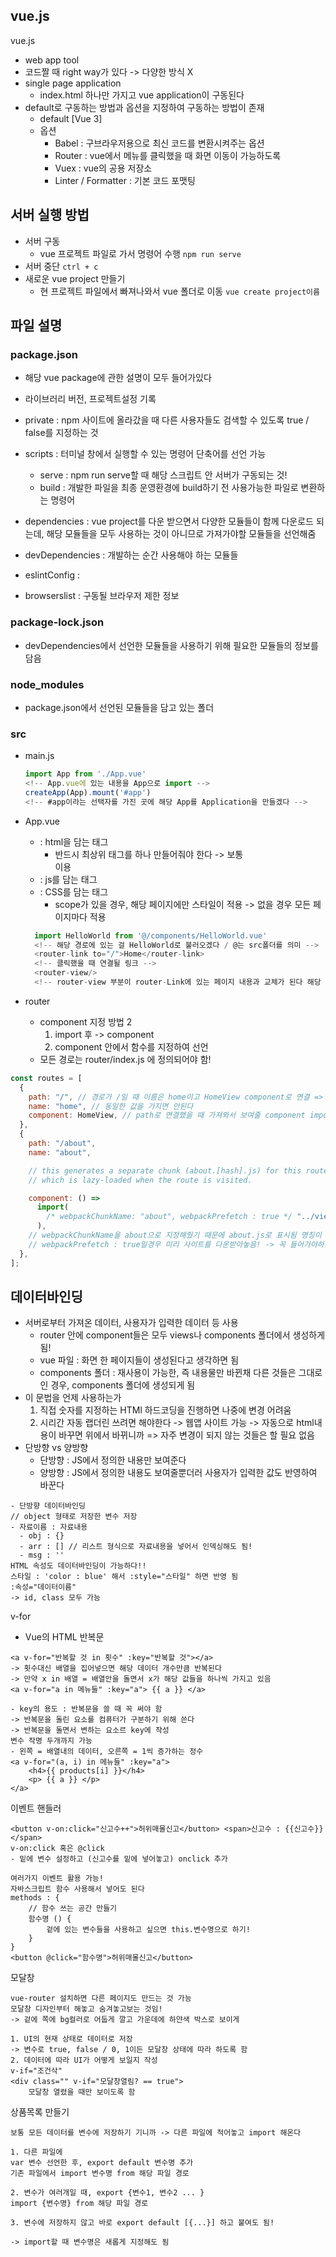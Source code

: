 ## vue.js

vue.js

- web app tool
- 코드짤 때 right way가 있다 -> 다양한 방식 X
- single page application
  - index.html 하나만 가지고 vue application이 구동된다
- default로 구동하는 방법과 옵션을 지정하여 구동하는 방법이 존재
  - default [Vue 3]
  - 옵션
    - Babel : 구브라우저용으로 최신 코드를 변환시켜주는 옵션
    - Router : vue에서 메뉴를 클릭했을 때 화면 이동이 가능하도록
    - Vuex : vue의 공용 저장소
    - Linter / Formatter : 기본 코드 포맷팅

## 서버 실행 방법

- 서버 구동
  - vue 프로젝트 파일로 가서 명령어 수행
    `npm run serve`
- 서버 중단
  `ctrl + c`
- 새로운 vue project 만들기
  - 현 프로젝트 파일에서 빠져나와서 vue 폴더로 이동
    `vue create project이름`

## 파일 설명

### package.json

- 해당 vue package에 관한 설명이 모두 들어가있다
- 라이브러리 버전, 프로젝트설정 기록

- private : npm 사이트에 올라갔을 때 다른 사용자들도 검색할 수 있도록 true / false를 지정하는 것
- scripts : 터미널 창에서 실행할 수 있는 명령어 단축어를 선언 가능
  - serve : npm run serve할 때 해당 스크립트 안 서버가 구동되는 것!
  - build : 개발한 파일을 최종 운영환경에 build하기 전 사용가능한 파일로 변환하는 명령어
- dependencies : vue project를 다운 받으면서 다양한 모듈들이 함께 다운로드 되는데, 해당 모듈들을 모두 사용하는 것이 아니므로 가져가야할 모듈들을 선언해줌
- devDependencies : 개발하는 순간 사용해야 하는 모듈들
- eslintConfig :
- browserslist : 구동될 브라우저 제한 정보

### package-lock.json

- devDependencies에서 선언한 모듈들을 사용하기 위해 필요한 모듈들의 정보를 담음

### node_modules

- package.json에서 선언된 모듈들을 담고 있는 폴더

### src

- main.js

  ```js
  import App from './App.vue'
  <!-- App.vue에 있는 내용을 App으로 import -->
  createApp(App).mount('#app')
  <!-- #app이라는 선택자를 가진 곳에 해당 App를 Application을 만들겠다 -->
  ```

- App.vue

  - <template></template> : html을 담는 태그
    - 반드시 최상위 태그를 하나 만들어줘야 한다 -> 보통 <div></div> 이용
  - <script></script> : js를 담는 태그
  - <style></style> : CSS를 담는 태그
    - scope가 있을 경우, 해당 페이지에만 스타일이 적용 -> 없을 경우 모든 페이지마다 적용

  ```js
    import HelloWorld from '@/components/HelloWorld.vue'
    <!-- 해당 경로에 있는 걸 HelloWorld로 불러오겠다 / @는 src폴더를 의미 -->
    <router-link to="/">Home</router-link>
    <!-- 클릭했을 때 연결될 링크 -->
    <router-view/>
    <!-- router-view 부분이 router-Link에 있는 페이지 내용과 교체가 된다 해당 부분 외에 다른 부분들은 모두 동일하게 된다-->
  ```

- router
  - component 지정 방법 2
    1. import 후 -> component
    2. component 안에서 함수를 지정하여 선언
  - 모든 경로는 router/index.js 에 정의되어야 함!

```js
const routes = [
  {
    path: "/", // 경로가 /일 때 이름은 home이고 HomeView component로 연결 => router-link to와 동일하게 연결해줘야 한다
    name: "home", // 동일한 값을 가지면 안된다
    component: HomeView, // path로 연결했을 때 가져와서 보여줄 component import 해온 주소 -> 해당 경로에 파일 존재
  },
  {
    path: "/about",
    name: "about",

    // this generates a separate chunk (about.[hash].js) for this route
    // which is lazy-loaded when the route is visited.

    component: () =>
      import(
        /* webpackChunkName: "about", webpackPrefetch : true */ "../views/AboutView.vue"
      ),
    // webpackChunkName을 about으로 지정해줬기 때문에 about.js로 표시됨 명칭이 바뀜!
    // webpackPrefetch : true일경우 미리 사이트를 다운받아놓음! -> 꼭 들어가야하는 사이트, 들어갈 확률이 높거나 부하가 걸리는 사이트라면 미리 받아놓아 시가을 단축하는 것이 좋음
  },
];
```

## 데이터바인딩

- 서버로부터 가져온 데이터, 사용자가 입력한 데이터 등 사용
  - router 안에 component들은 모두 views나 components 폴더에서 생성하게 됨!
  - vue 파일 : 화면 한 페이지들이 생성된다고 생각하면 됨
  - components 폴더 : 재사용이 가능한, 즉 내용물만 바뀐채 다른 것들은 그대로인 경우, components 폴더에 생성되게 됨
- 이 문법을 언제 사용하는가
  1. 직접 숫자를 지정하는 HTMl 하드코딩을 진행하면 나중에 변경 어려움
  2. 시리간 자동 랩더린 쓰려면 해야한다 -> 웹앱 사이트 가능
     -> 자동으로 html내용이 바꾸면 위에서 바뀌니까
     => 자주 변경이 되지 않는 것들은 할 필요 없음
- 단방향 vs 양방향
  - 단방향 : JS에서 정의한 내용만 보여준다
  - 양방향 : JS에서 정의한 내용도 보여줄뿐더러 사용자가 입력한 값도 반영하여 바꾼다

```
- 단방향 데이터바인딩
// object 형태로 저장한 변수 저장
- 자료이름 : 자료내용
  - obj : {}
  - arr : [] // 리스트 형식으로 자료내용을 넣어서 인덱싱해도 됨!
  - msg : ''
HTML 속성도 데이터바인딩이 가능하다!!
스타일 : 'color : blue' 해서 :style="스타일" 하면 반영 됨
:속성="데이터이름"
-> id, class 모두 가능

```

v-for

- Vue의 HTML 반복문

```
<a v-for="반복할 것 in 횟수" :key="반복할 것"></a>
-> 횟수대신 배열을 집어넣으면 해당 데이터 개수만큼 반복된다
-> 만약 x in 배열 = 배열안을 돌면서 x가 해당 값들을 하나씩 가지고 있음
<a v-for="a in 메뉴들" :key="a"> {{ a }} </a>

- key의 용도 : 반복문을 쓸 때 꼭 써야 함
-> 반복문을 돌린 요소를 컴퓨터가 구분하기 위해 쓴다
-> 반복문을 돌면서 변하는 요소르 key에 작성
변수 작명 두개까지 가능
- 왼쪽 = 배열내의 데이터, 오른쪽 = 1씩 증가하는 정수
<a v-for="(a, i) in 메뉴들" :key="a">
    <h4>{{ products[i] }}</h4>
    <p> {{ a }} </p>
</a>
```

이벤트 핸들러

```
<button v-on:click="신고수++">허위매몰신고</button> <span>신고수 : {{신고수}} </span>
v-on:click 혹은 @click
- 밑에 변수 설정하고 (신고수를 밑에 넣어놓고) onclick 추가

여러가지 이벤트 활용 가능!
자바스크립트 함수 사용해서 넣어도 된다
methods : {
    // 함수 쓰는 공간 만들기
    함수명 () {
        겉에 있는 변수들을 사용하고 싶으면 this.변수명으로 하기!
    }
}
<button @click="함수명">허위매몰신고</button>
```

모달창

```
vue-router 설치하면 다른 페이지도 만드는 것 가능
모달창 디자인부터 해놓고 숨겨놓고보는 것임!
-> 겉에 쪽에 bg컬러로 어둡게 깔고 가운데에 하얀색 박스로 보이게

1. UI의 현재 상태로 데이터로 저장
-> 변수로 true, false / 0, 1이든 모달창 상태에 따라 하도록 함
2. 데이터에 따라 UI가 어떻게 보일지 작성
v-if="조건삭"
<div class="" v-if="모달창열림? == true">
    모달창 열렸을 때만 보이도록 함
```

상품목록 만들기

```
보통 모든 데이터를 변수에 저장하기 기니까 -> 다른 파일에 적어놓고 import 해온다

1. 다른 파일에
var 변수 선언한 후, export default 변수명 추가
기존 파일에서 import 변수명 from 해당 파일 경로

2. 변수가 여러개일 때, export {변수1, 변수2 ... }
import {변수명} from 해당 파일 경로

3. 변수에 저장하지 않고 바로 export default [{...}] 하고 붙여도 됨!

-> import할 때 변수명은 새롭게 지정해도 됨

```
